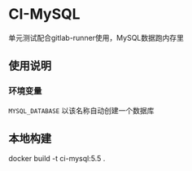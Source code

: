 # CI-MySQL

单元测试配合gitlab-runner使用，MySQL数据跑内存里

## 使用说明

### 环境变量

`MYSQL_DATABASE` 以该名称自动创建一个数据库


## 本地构建
docker build -t ci-mysql:5.5 .
